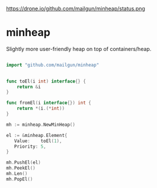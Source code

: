 https://drone.io/github.com/mailgun/minheap/status.png

minheap
=======

Slightly more user-friendly heap on top of containers/heap.

```go

import "github.com/mailgun/minheap"
	

func toEl(i int) interface{} {
	return &i
}

func fromEl(i interface{}) int {
	return *(i.(*int))
}

mh := minheap.NewMinHeap()

el := &minheap.Element{
   Value:    toEl(1),
   Priority: 5,
}

mh.PushEl(el)
mh.PeekEl()
mh.Len()
mh.PopEl()

```
